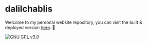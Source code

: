 # dalilchablis

Welcome to my personal website repository, you can visit the built & deployed version [here](https://dalilchablis.com/). &#128578;

[![GNU GPL v3.0](https://img.shields.io/badge/licence-GNU%20GPL%20v3.0-blue)](https://github.com/dalil01/dalilchablis/blob/main/LICENSE)
